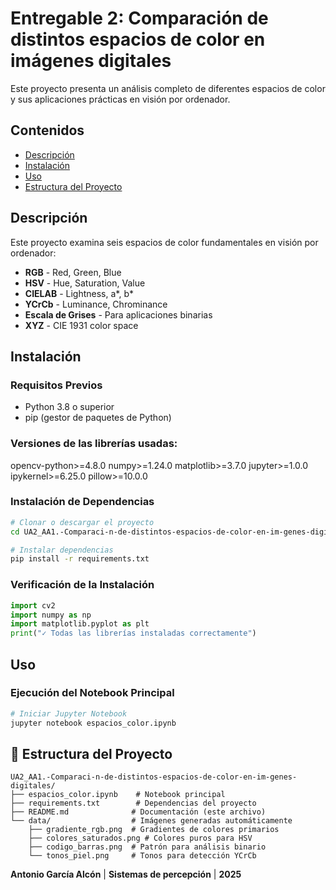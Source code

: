 # Entregable 2: Comparación de distintos espacios de color en imágenes digitales

Este proyecto presenta un análisis completo de diferentes espacios de color y sus aplicaciones prácticas en visión por ordenador.

## Contenidos

- [Descripción](#descripción)
- [Instalación](#instalación)
- [Uso](#uso)
- [Estructura del Proyecto](#estructura-del-proyecto)

## Descripción

Este proyecto examina seis espacios de color fundamentales en visión por ordenador:

- **RGB** - Red, Green, Blue
- **HSV** - Hue, Saturation, Value
- **CIELAB** - Lightness, a*, b* 
- **YCrCb** - Luminance, Chrominance
- **Escala de Grises** - Para aplicaciones binarias
- **XYZ** - CIE 1931 color space

## Instalación

### Requisitos Previos
- Python 3.8 o superior
- pip (gestor de paquetes de Python)


### Versiones de las librerías usadas: 

opencv-python>=4.8.0
numpy>=1.24.0
matplotlib>=3.7.0
jupyter>=1.0.0
ipykernel>=6.25.0
pillow>=10.0.0

### Instalación de Dependencias

```bash
# Clonar o descargar el proyecto
cd UA2_AA1.-Comparaci-n-de-distintos-espacios-de-color-en-im-genes-digitales

# Instalar dependencias
pip install -r requirements.txt
```

### Verificación de la Instalación

```python
import cv2
import numpy as np
import matplotlib.pyplot as plt
print("✓ Todas las librerías instaladas correctamente")
```

## Uso

### Ejecución del Notebook Principal

```bash
# Iniciar Jupyter Notebook
jupyter notebook espacios_color.ipynb
```

## 📁 Estructura del Proyecto

```
UA2_AA1.-Comparaci-n-de-distintos-espacios-de-color-en-im-genes-digitales/
├── espacios_color.ipynb    # Notebook principal
├── requirements.txt        # Dependencias del proyecto
├── README.md              # Documentación (este archivo)
└── data/                  # Imágenes generadas automáticamente
    ├── gradiente_rgb.png  # Gradientes de colores primarios
    ├── colores_saturados.png # Colores puros para HSV
    ├── codigo_barras.png  # Patrón para análisis binario
    └── tonos_piel.png     # Tonos para detección YCrCb
```

**Antonio García Alcón** | **Sistemas de percepción** | **2025**
